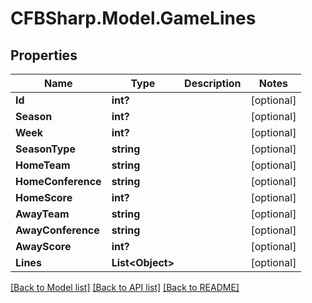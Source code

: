 # CFBSharp.Model.GameLines
## Properties

Name | Type | Description | Notes
------------ | ------------- | ------------- | -------------
**Id** | **int?** |  | [optional] 
**Season** | **int?** |  | [optional] 
**Week** | **int?** |  | [optional] 
**SeasonType** | **string** |  | [optional] 
**HomeTeam** | **string** |  | [optional] 
**HomeConference** | **string** |  | [optional] 
**HomeScore** | **int?** |  | [optional] 
**AwayTeam** | **string** |  | [optional] 
**AwayConference** | **string** |  | [optional] 
**AwayScore** | **int?** |  | [optional] 
**Lines** | **List&lt;Object&gt;** |  | [optional] 

[[Back to Model list]](../README.md#documentation-for-models) [[Back to API list]](../README.md#documentation-for-api-endpoints) [[Back to README]](../README.md)

